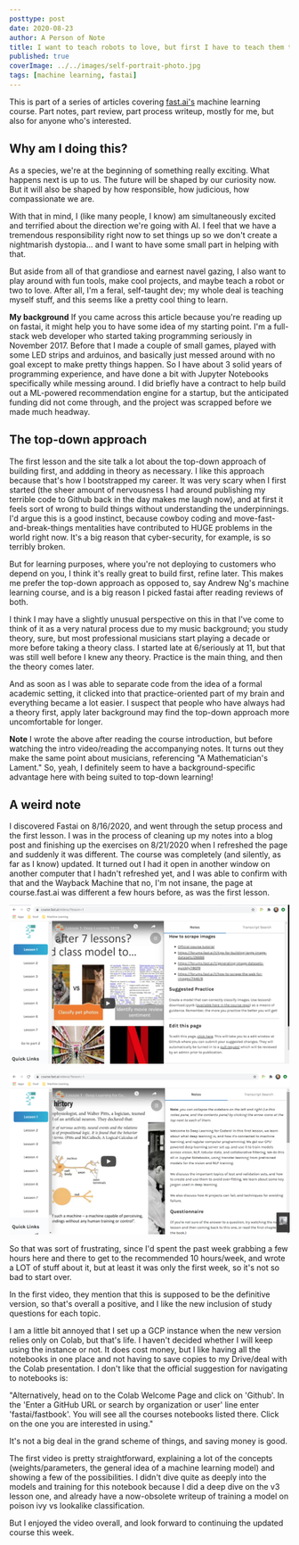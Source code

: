 ```yaml
---
posttype: post
date: 2020-08-23
author: A Person of Note
title: I want to teach robots to love, but first I have to teach them to recognize cats (Fast AI Course Lesson 1)
published: true
coverImage: ../../images/self-portrait-photo.jpg
tags: [machine learning, fastai]
---
```



This is part of a series of articles covering [fast.ai's](https://www.fast.ai/) machine learning course. Part notes, part review, part process writeup, mostly for me, but also for anyone who's interested.

## Why am I doing this?

As a species, we're at the beginning of something really exciting. What happens next is up to us. The future will be shaped by our curiosity now. But it will also be shaped by how responsible, how judicious, how compassionate we are.

With that in mind, I (like many people, I know) am simultaneously excited and terrified about the direction we're going with AI. I feel that we have a tremendous responsibility right now to set things up so we don't create a nightmarish dystopia... and I want to have some small part in helping with that.

But aside from all of that grandiose and earnest navel gazing, I also want to play around with fun tools, make cool projects, and maybe teach a robot or two to love. After all, I'm a feral, self-taught dev; my whole deal is teaching myself stuff, and this seems like a pretty cool thing to learn.

**My background**
If you came across this article because you're reading up on fastai, it might help you to have some idea of my starting point. I'm a full-stack web developer who started taking programming seriously in November 2017. Before that I made a couple of small games, played with some LED strips and arduinos, and basically just messed around with no goal except to make pretty things happen. So I have about 3 solid years of programming experience, and have done a bit with Jupyter Notebooks specifically while messing around. I did briefly have a contract to help build out a ML-powered recommendation engine for a startup, but the anticipated funding did not come through, and the project was scrapped before we made much headway.

## The top-down approach

The first lesson and the site talk a lot about the top-down approach of building first, and addding in theory as necessary. I like this approach because that's how I bootstrapped my career. It was very scary when I first started (the sheer amount of nervousness I had around publishing my terrible code to Github back in the day makes me laugh now), and at first it feels sort of wrong to build things without understanding the underpinnings. I'd argue this is a good instinct, because cowboy coding and move-fast-and-break-things mentalities have contributed to HUGE problems in the world right now. It's a big reason that cyber-security, for example, is so terribly broken.

But for learning purposes, where you're not deploying to customers who depend on you, I think it's really great to build first, refine later. This makes me prefer the top-down approach as opposed to, say Andrew Ng's machine learning course, and is a big reason I picked fastai after reading reviews of both.

I think I may have a slightly unusual perspective on this in that I've come to think of it as a very natural process due to my music background; you study theory, sure, but most professional musicians start playing a decade or more before taking a theory class. I started late at 6/seriously at 11, but that was still well before I knew any theory. Practice is the main thing, and then the theory comes later. 

And as soon as I was able to separate code from the idea of a formal academic setting, it clicked into that practice-oriented part of my brain and everything became a lot easier. I suspect that people who have always had a theory first, apply later background may find the top-down approach more uncomfortable for longer.

**Note** I wrote the above after reading the course introduction, but before watching the intro video/reading the accompanying notes. It turns out they make the same point about musicians, referencing "A Mathematician's Lament." So, yeah, I definitely seem to have a background-specific advantage here with being suited to top-down learning!

## A weird note
I discovered Fastai on 8/16/2020, and went through the setup process and the first lesson. I was in the process of cleaning up my notes into a blog post and finishing up the exercises on 8/21/2020 when I refreshed the page and suddenly it was different. The course was completely (and silently, as far as I know) updated. It turned out I had it open in another window on another computer that I hadn't refreshed yet, and I was able to confirm with that and the Wayback Machine that no, I'm not insane, the page at course.fast.ai was different a few hours before, as was the first lesson.

![Old version of site](../../images/post-images/fastai-old.png)

![New version of site](../../images/post-images/fastai-new.png)

So that was sort of frustrating, since I'd spent the past week grabbing a few hours here and there to get to the recommended 10 hours/week, and wrote a LOT of stuff about it, but at least it was only the first week, so it's not so bad to start over.

In the first video, they mention that this is supposed to be the definitive version, so that's overall a positive, and I like the new inclusion of study questions for each topic.

I am a little bit annoyed that I set up a GCP instance when the new version relies only on Colab, but that's life. I haven't decided whether I will keep using the instance or not. It does cost money, but I like having all the notebooks in one place and not having to save copies to my Drive/deal with the Colab presentation. I don't like that the official suggestion for navigating to notebooks is:

"Alternatively, head on to the Colab Welcome Page and click on 'Github'. In the 'Enter a GitHub URL or search by organization or user' line enter 'fastai/fastbook'. You will see all the courses notebooks listed there. Click on the one you are interested in using."

It's not a big deal in the grand scheme of things, and saving money is good.

The first video is pretty straightforward, explaining a lot of the concepts (weights/parameters, the general idea of a machine learning model) and showing a few of the possibilities. I didn't dive quite as deeply into the models and training for this notebook because I did a deep dive on the v3 lesson one, and already have a now-obsolete writeup of training a model on poison ivy vs lookalike classification.

But I enjoyed the video overall, and look forward to continuing the updated course this week.
